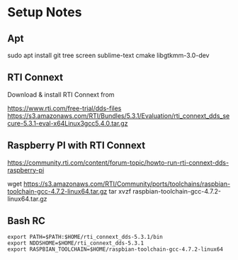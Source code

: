 

# Setup Notes


## Apt

sudo apt install git tree screen sublime-text cmake libgtkmm-3.0-dev


## RTI Connext

Download & install RTI Connext from 

https://www.rti.com/free-trial/dds-files
https://s3.amazonaws.com/RTI/Bundles/5.3.1/Evaluation/rti_connext_dds_secure-5.3.1-eval-x64Linux3gcc5.4.0.tar.gz


## Raspberry PI with RTI Connext

https://community.rti.com/content/forum-topic/howto-run-rti-connext-dds-raspberry-pi

wget https://s3.amazonaws.com/RTI/Community/ports/toolchains/raspbian-toolchain-gcc-4.7.2-linux64.tar.gz
tar xvzf raspbian-toolchain-gcc-4.7.2-linux64.tar.gz


## Bash RC

    export PATH=$PATH:$HOME/rti_connext_dds-5.3.1/bin
    export NDDSHOME=$HOME/rti_connext_dds-5.3.1
    export RASPBIAN_TOOLCHAIN=$HOME/raspbian-toolchain-gcc-4.7.2-linux64


